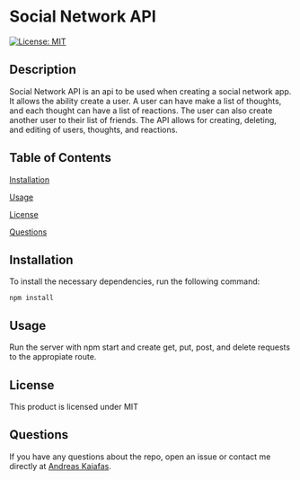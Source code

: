 # Social Network API

[![License: MIT](https://img.shields.io/badge/License-MIT-yellow.svg)](https://opensource.org/licenses/MIT)

## Description

Social Network API is an api to be used when creating a social network app. It allows the ability create a user. A user can have make a list of thoughts, and each thought can have a list of reactions. The user can also create another user to their list of friends. The API allows for creating, deleting, and editing of users, thoughts, and reactions.

## Table of Contents

[Installation](#installation)

[Usage](#usage)

[License](#license)

[Questions](#questions)

## Installation

To install the necessary dependencies, run the following command:

    npm install

## Usage

Run the server with npm start and create get, put, post, and delete requests to the appropiate route.

## License

This product is licensed under MIT

## Questions

If you have any questions about the repo, open an issue or contact me directly at [Andreas Kaiafas](https://github.com/Akaiafas526).
